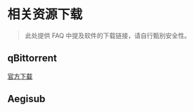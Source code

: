 # 相关资源下载

> 此处提供 FAQ 中提及软件的下载链接，请自行甄别安全性。

## qBittorrent

[官方下载](https://www.fosshub.com/qBittorrent.html)

## Aegisub